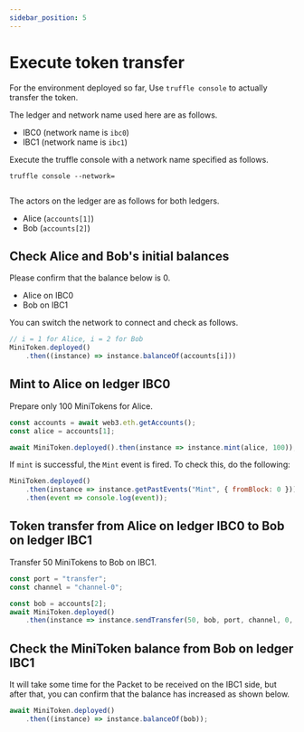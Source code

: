 ```yaml
---
sidebar_position: 5
---
```


# Execute token transfer

For the environment deployed so far,
Use `truffle console` to actually transfer the token.

The ledger and network name used here are as follows.
- IBC0 (network name is `ibc0`)
- IBC1 (network name is `ibc1`)

Execute the truffle console with a network name specified as follows.

````
truffle console --network=
    
````

The actors on the ledger are as follows for both ledgers.
- Alice (`accounts[1]`)
- Bob (`accounts[2]`)

## Check Alice and Bob's initial balances

Please confirm that the balance below is 0.

- Alice on IBC0
- Bob on IBC1

You can switch the network to connect and check as follows.

````js
// i = 1 for Alice, i = 2 for Bob
MiniToken.deployed()
    .then((instance) => instance.balanceOf(accounts[i]))
````

## Mint to Alice on ledger IBC0

Prepare only 100 MiniTokens for Alice.

````js
const accounts = await web3.eth.getAccounts();
const alice = accounts[1];

await MiniToken.deployed().then(instance => instance.mint(alice, 100));
````

If `mint` is successful, the `Mint` event is fired. To check this, do the following:

````js
MiniToken.deployed()
    .then(instance => instance.getPastEvents("Mint", { fromBlock: 0 }))
    .then(event => console.log(event));
````

## Token transfer from Alice on ledger IBC0 to Bob on ledger IBC1

Transfer 50 MiniTokens to Bob on IBC1.

````js
const port = "transfer";
const channel = "channel-0";

const bob = accounts[2];
await MiniToken.deployed()
    .then(instance => instance.sendTransfer(50, bob, port, channel, 0, {from: alice}));
````

## Check the MiniToken balance from Bob on ledger IBC1

It will take some time for the Packet to be received on the IBC1 side, but after that, you can confirm that the balance has increased as shown below.

````js
await MiniToken.deployed()
    .then((instance) => instance.balanceOf(bob));
````

   